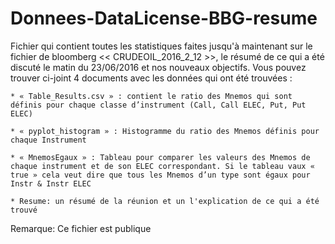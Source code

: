 # Donnees-DataLicense-BBG-resume

Fichier qui contient toutes les statistiques faites jusqu'à maintenant sur le fichier de bloomberg << CRUDEOIL_2016_2_12 >>, le résumé de ce qui a été discuté le matin du 23/06/2016 et nos nouveaux objectifs. 
Vous pouvez trouver ci-joint 4 documents avec les données qui ont  été trouvées : 

 	* « Table_Results.csv » : contient le ratio des Mnemos qui sont définis pour chaque classe d’instrument (Call, Call ELEC, Put, Put ELEC)
 	
 	* « pyplot_histogram » : Histogramme du ratio des Mnemos définis pour chaque Instrument
 	
 	* « MnemosEgaux » : Tableau pour comparer les valeurs des Mnemos de chaque instrument et de son ELEC correspondant. Si le tableau vaux « true » cela veut dire que tous les Mnemos d’un type sont égaux pour Instr & Instr ELEC
 	
 	* Resume: un résumé de la réunion et un l'explication de ce qui a été trouvé
 	

Remarque: Ce fichier est publique 
 	

